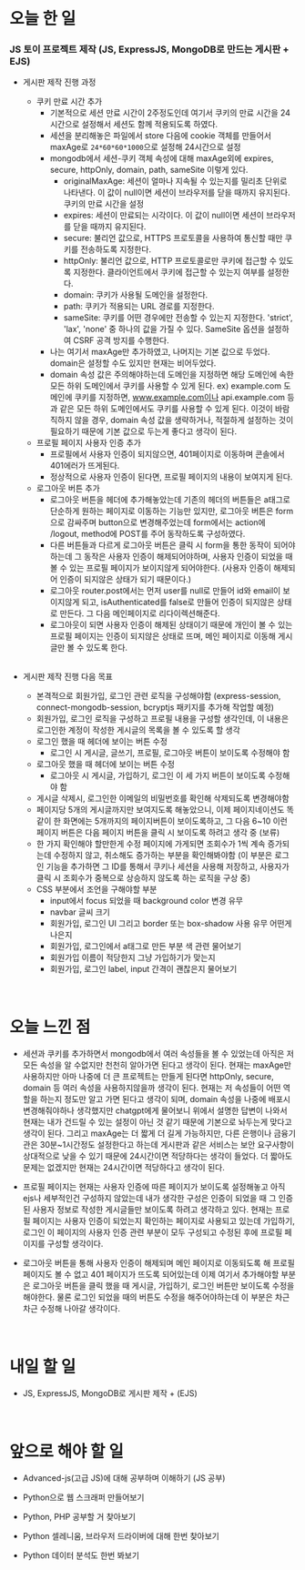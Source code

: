 # 오늘 한 일

### JS 토이 프로젝트 제작 (JS, ExpressJS, MongoDB로 만드는 게시판 + EJS)

- 게시판 제작 진행 과정

  - 쿠키 만료 시간 추가
    - 기본적으로 세션 만료 시간이 2주정도인데 여기서 쿠키의 만료 시간을 24시간으로 설정해서 세션도 함께 적용되도록 하였다.
    - 세션을 분리해놓은 파일에서 store 다음에 cookie 객체를 만들어서 maxAge로 `24*60*60*1000`으로 설정해 24시간으로 설정
    - mongodb에서 세션-쿠키 객체 속성에 대해 maxAge외에 expires, secure, httpOnly, domain, path, sameSite 이렇게 있다.
      - originalMaxAge: 세션이 얼마나 지속될 수 있는지를 밀리초 단위로 나타낸다. 이 값이 null이면 세션이 브라우저를 닫을 때까지 유지된다. 쿠키의 만료 시간을 설정
      - expires: 세션이 만료되는 시각이다. 이 값이 null이면 세션이 브라우저를 닫을 때까지 유지된다.
      - secure: 불리언 값으로, HTTPS 프로토콜을 사용하여 통신할 때만 쿠키를 전송하도록 지정한다.
      - httpOnly: 불리언 값으로, HTTP 프로토콜로만 쿠키에 접근할 수 있도록 지정한다. 클라이언트에서 쿠키에 접근할 수 있는지 여부를 설정한다.
      - domain: 쿠키가 사용될 도메인을 설정한다.
      - path: 쿠키가 적용되는 URL 경로를 지정한다.
      - sameSite: 쿠키를 어떤 경우에만 전송할 수 있는지 지정한다. 'strict', 'lax', 'none' 중 하나의 값을 가질 수 있다. SameSite 옵션을 설정하여 CSRF 공격 방지를 수행한다.
    - 나는 여기서 maxAge만 추가하였고, 나머지는 기본 값으로 두었다. domain은 설정할 수도 있지만 현재는 비어두었다.
    - domain 속성 값은 주의해야하는데 도메인을 지정하면 해당 도메인에 속한 모든 하위 도메인에서 쿠키를 사용할 수 있게 된다. ex) example.com 도메인에 쿠키를 지정하면, www.example.com이나 api.example.com 등과 같은 모든 하위 도메인에서도 쿠키를 사용할 수 있게 된다. 이것이 바람직하지 않을 경우, domain 속성 값을 생략하거나, 적절하게 설정하는 것이 필요하기 때문에 기본 값으로 두는게 좋다고 생각이 된다.
  - 프로필 페이지 사용자 인증 추가
    - 프로필에서 사용자 인증이 되지않으면, 401페이지로 이동하며 콘솔에서 401에러가 뜨게된다.
    - 정상적으로 사용자 인증이 된다면, 프로필 페이지의 내용이 보여지게 된다.
  - 로그아웃 버튼 추가
    - 로그아웃 버튼을 헤더에 추가해놓았는데 기존의 헤더의 버튼들은 a태그로 단순하게 원하는 페이지로 이동하는 기능만 있지만, 로그아웃 버튼은 form으로 감싸주며 button으로 변경해주었는데 form에서는 action에 /logout, method에 POST를 주어 동작하도록 구성하였다.
    - 다른 버튼들과 다르게 로그아웃 버튼은 클릭 시 form을 통한 동작이 되어야하는데 그 동작은 사용자 인증이 해제되어야하며, 사용자 인증이 되었을 때 볼 수 있는 프로필 페이지가 보이지않게 되어야한다. (사용자 인증이 해제되어 인증이 되지않은 상태가 되기 때문이다.)
    - 로그아웃 router.post에서는 먼저 user를 null로 만들어 id와 email이 보이지않게 되고, isAuthenticated를 false로 만들어 인증이 되지않은 상태로 만든다. 그 다음 메인페이지로 리다이렉션해준다.
    - 로그아웃이 되면 사용자 인증이 해제된 상태이기 때문에 개인이 볼 수 있는 프로필 페이지는 인증이 되지않은 상태로 뜨며, 메인 페이지로 이동해 게시글만 볼 수 있도록 한다.

  <br />

- 게시판 제작 진행 다음 목표

  - 본격적으로 회원가입, 로그인 관련 로직을 구성해야함 (express-session, connect-mongodb-session, bcryptjs 패키지를 추가해 작업할 예정)
  - 회원가입, 로그인 로직을 구성하고 프로필 내용을 구성할 생각인데, 이 내용은 로그인한 계정이 작성한 게시글의 목록을 볼 수 있도록 할 생각
  - 로그인 했을 때 헤더에 보이는 버튼 수정
    - 로그인 시 게시글, 글쓰기, 프로필, 로그아웃 버튼이 보이도록 수정해야 함
  - 로그아웃 했을 때 헤더에 보이는 버튼 수정
    - 로그아웃 시 게시글, 가입하기, 로그인 이 세 가지 버튼이 보이도록 수정해야 함
  - 게시글 삭제시, 로그인한 이메일의 비밀번호를 확인해 삭제되도록 변경해야함
  - 페이지당 5개의 게시글까지만 보여지도록 해놓았으니, 이제 페이지네이션도 똑같이 한 화면에는 5개까지의 페이지버튼이 보이도록하고, 그 다음 6~10 이런 페이지 버튼은 다음 페이지 버튼을 클릭 시 보이도록 하려고 생각 중 (보류)
  - 한 가지 확인해야 할만한게 수정 페이지에 가게되면 조회수가 1씩 계속 증가되는데 수정하지 않고, 취소해도 증가하는 부분을 확인해봐야함 (이 부분은 로그인 기능을 추가하면 그 ID를 통해서 쿠키나 세션을 사용해 저장하고, 사용자가 클릭 시 조회수가 중복으로 상승하지 않도록 하는 로직을 구상 중)
  - CSS 부분에서 조언을 구해야할 부분
    - input에서 focus 되었을 때 background color 변경 유무
    - navbar 글씨 크기
    - 회원가입, 로그인 UI 그리고 border 또는 box-shadow 사용 유무 어떤게 나은지
    - 회원가입, 로그인에서 a태그로 만든 부분 색 관련 물어보기
    - 회원가입 이름이 적당한지 그냥 가입하기가 맞는지
    - 회원가입, 로그인 label, input 간격이 괜찮은지 물어보기

<br />

# 오늘 느낀 점

- 세션과 쿠키를 추가하면서 mongodb에서 여러 속성들을 볼 수 있었는데 아직은 저 모든 속성을 알 수없지만 천천히 알아가면 된다고 생각이 된다. 현재는 maxAge만 사용하지만 아마 나중에 더 큰 프로젝트는 만들게 된다면 httpOnly, secure, domain 등 여러 속성을 사용하지않을까 생각이 된다. 현재는 저 속성들이 어떤 역할을 하는지 정도만 알고 가면 된다고 생각이 되며, domain 속성을 나중에 배포시 변경해줘야하나 생각했지만 chatgpt에게 물어보니 위에서 설명한 답변이 나와서 현재는 내가 건드릴 수 있는 설정이 아닌 것 같기 때문에 기본으로 놔두는게 맞다고 생각이 된다. 그리고 maxAge는 더 짧게 더 길게 가능하지만, 다른 은행이나 금융기관은 30분~1시간정도 설정한다고 하는데 게시판과 같은 서비스는 보안 요구사항이 상대적으로 낮을 수 있기 때문에 24시간이면 적당하다는 생각이 들었다. 더 짧아도 문제는 없겠지만 현재는 24시간이면 적당하다고 생각이 된다.

- 프로필 페이지는 현재는 사용자 인증에 따른 페이지가 보이도록 설정해놓고 아직 ejs나 세부적인건 구성하지 않았는데 내가 생각한 구성은 인증이 되었을 때 그 인증된 사용자 정보로 작성한 게시글들만 보이도록 하려고 생각하고 있다. 현재는 프로필 페이지는 사용자 인증이 되었는지 확인하는 페이지로 사용되고 있는데 가입하기, 로그인 이 페이지의 사용자 인증 관련 부분이 모두 구성되고 수정된 후에 프로필 페이지를 구성할 생각이다.

- 로그아웃 버튼을 통해 사용자 인증이 해제되며 메인 페이지로 이동되도록 해 프로필 페이지도 볼 수 없고 401 페이지가 뜨도록 되어있는데 이제 여기서 추가해야할 부분은 로그아웃 버튼을 클릭 했을 때 게시글, 가입하기, 로그인 버튼만 보이도록 수정을 해야한다. 물론 로그인 되었을 때의 버튼도 수정을 해주어야하는데 이 부분은 차근차근 수정해 나아갈 생각이다.

<br />

# 내일 할 일

- JS, ExpressJS, MongoDB로 게시판 제작 + (EJS)

<br />

# 앞으로 해야 할 일

- Advanced-js(고급 JS)에 대해 공부하며 이해하기 (JS 공부)

- Python으로 웹 스크래퍼 만들어보기

- Python, PHP 공부할 거 찾아보기

- Python 셀레니움, 브라우저 드라이버에 대해 한번 찾아보기

- Python 데이터 분석도 한번 봐보기
